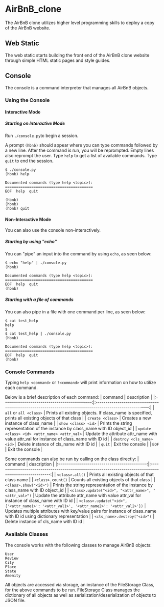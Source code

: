 # AirBnB_clone
The AirBnB clone utilizes higher level programming skills to deploy a copy of the AirBnB website.

## Web Static
The web static starts building the front end of the AirBnB clone website through simple HTML static pages and style guides.

## Console
The console is a command interpreter that manages all AirBnB objects.

### Using the Console

#### Interactive Mode
##### Starting on Interactive Mode
Run `./console.py`to begin a session.

A prompt `(hbnb)` should appear where you can type commands followed by a new line.
After the command is run, you will be reprompted.
Empty lines also reprompt the user.
Type `help` to get a list of available commands.
Type `quit` to end the session.
```
$ ./console.py
(hbnb) help

Documented commands (type help <topic>):
========================================
EOF  help  quit

(hbnb)
(hbnb)
(hbnb) quit
```

#### Non-Interactive Mode
You can also use the console non-interactively.
##### Starting by using "echo"
You can "pipe" an input into the command by using `echo`, as seen below:
```
$ echo "help" | ./console.py
(hbnb)

Documented commands (type help <topic>):
========================================
EOF  help  quit
(hbnb)
```
##### Starting with a file of commands
You can also pipe in a file with one command per line, as seen below:
```
$ cat test_help
help
$
$ cat test_help | ./console.py
(hbnb)

Documented commands (type help <topic>):
========================================
EOF  help  quit
(hbnb)
```
### Console Commands
Typing `help <command>` or `?<command>` will print information on how to utilize each command.

Below is a brief description of each command:
|                    command                    |                                                description                                                |
|:---------------------------------------------:|:---------------------------------------------------------------------------------------------------------:|
|                `all` or `all <class>`             | Prints all existing objects.  If class_name is specified, prints all existing objects of that class |
|              `create <class>`              |                                    Creates a new instance of class_name                                   |
|         `show <class> <id>`         |                            Prints the string representation of the instance by class_name with ID object_id                            |
| `update <class> <id> <attr_name> <attr_val>` |          Update the attribute attr_name with value attr_val for instance of class_name with ID id         |
|            `destroy <cls_name> <id>`            |                                   Delete instance of cls_name with ID id                                  |
|                      `quit`                     |                                              Exit the console                                             |
|                      `EOF`                      |                                              Exit the console                                             |

Some commands can also be run by calling on the class directly:
|                    command                    |                                                description                                                |
|:---------------------------------------------:|:---------------------------------------------------------------------------------------------------------:|
|                `<class>.all()`             | Prints all existing objects of that class name |
|              `<class>.count()`              |                                    Counts all existing objects of that class                                   |
|         `<class>.show("<id>")`         |       Prints the string representation of the instance by class_name with ID object_id                            |
| `<class>.update("<id>", "<attr_name>", "<attr_val>")` |          Update the attribute attr_name with value attr_val for instance of class_name with ID id         |
|            `<class>.update("<id>", {'<attr_name1>': '<attr_val1>', '<attr_name2>': '<attr_val2>'})`            |                                   Updates multiple attributes with key/value pairs for instance of class_name with ID id using dictionary representation         |
|            `<cls_name>.destroy("<id>")`            |                                   Delete instance of cls_name with ID id                                  |

### Available Classes
The console works with the following classes to manage AirBnB objects:
```
User
Review
City
Place
State
Amenity
```
All objects are accessed via storage, an instance of the FileStorage Class, for the above commands to be run.
FileStorage Class manages the dictionary of all objects as well as serialization/deserialization of objects to JSON file.


